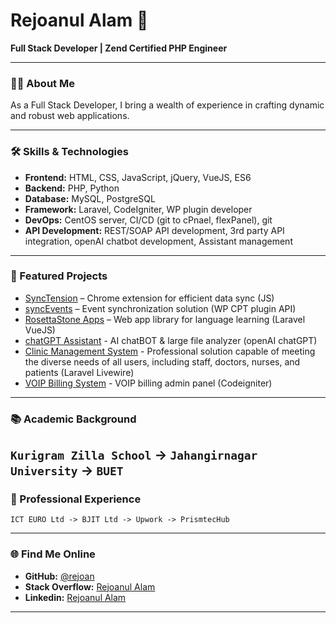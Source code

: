 # Rejoanul Alam 👋

**Full Stack Developer | Zend Certified PHP Engineer**

---

### 👨‍💻 About Me

As a Full Stack Developer, I bring a wealth of experience in crafting dynamic and robust web applications.

---

### 🛠️ Skills & Technologies

- **Frontend:** HTML, CSS, JavaScript, jQuery, VueJS, ES6
- **Backend:** PHP, Python
- **Database:** MySQL, PostgreSQL
- **Framework:** Laravel, CodeIgniter, WP plugin developer
- **DevOps:** CentOS server, CI/CD (git to cPnael, flexPanel), git
- **API Development:** REST/SOAP API development, 3rd party API integration, openAI chatbot development, Assistant management

---

### 🚀 Featured Projects

- [SyncTension](https://github.com/rejoan/SyncTension) – Chrome extension for efficient data sync (JS)
- [syncEvents](https://github.com/rejoan/syncEvents) – Event synchronization solution (WP CPT plugin API)
- [RosettaStone Apps](https://rosettastone-apps.jp/library/#/login) – Web app library for language learning (Laravel VueJS)
- [chatGPT Assistant](https://sandbox9.marketmainframe.dev) - AI chatBOT & large file analyzer (openAI chatGPT)
- [Clinic Management System](https://rovertech.com.hk/en/project/ucmg) - Professional solution capable of meeting the diverse needs of all users, including staff, doctors, nurses, and patients (Laravel Livewire)
- [VOIP Billing System](https://webcoachbd.com/tech) - VOIP billing admin panel (Codeigniter)

---

### 📚 Academic Background

`Kurigram Zilla School` -> `Jahangirnagar University` -> `BUET`
---

### 🥅 Professional Experience

```
ICT EURO Ltd -> BJIT Ltd -> Upwork -> PrismtecHub
```

---

### 🌐 Find Me Online

- **GitHub:** [@rejoan](https://github.com/rejoan)
- **Stack Overflow:** [Rejoanul Alam](https://stackoverflow.com/users/1256909/rejoanul-alam)
- **Linkedin:** [Rejoanul Alam](https://bd.linkedin.com/in/rejoanulalam)

---
